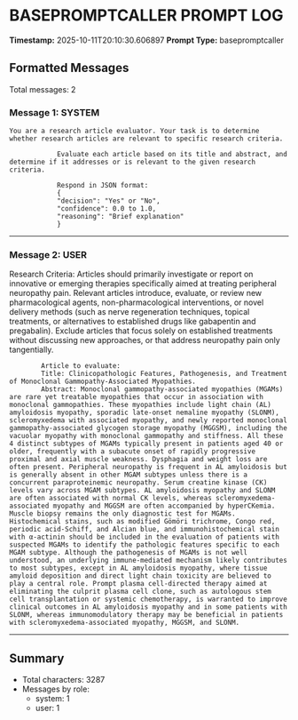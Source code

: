# BASEPROMPTCALLER PROMPT LOG
**Timestamp:** 2025-10-11T20:10:30.606897
**Prompt Type:** basepromptcaller

## Formatted Messages
Total messages: 2

### Message 1: SYSTEM

```
You are a research article evaluator. Your task is to determine whether research articles are relevant to specific research criteria.

            Evaluate each article based on its title and abstract, and determine if it addresses or is relevant to the given research criteria.

            Respond in JSON format:
            {
            "decision": "Yes" or "No",
            "confidence": 0.0 to 1.0,
            "reasoning": "Brief explanation"
            }
```

---

### Message 2: USER

Research Criteria: Articles should primarily investigate or report on innovative or emerging therapies specifically aimed at treating peripheral neuropathy pain. Relevant articles introduce, evaluate, or review new pharmacological agents, non-pharmacological interventions, or novel delivery methods (such as nerve regeneration techniques, topical treatments, or alternatives to established drugs like gabapentin and pregabalin). Exclude articles that focus solely on established treatments without discussing new approaches, or that address neuropathy pain only tangentially.

            Article to evaluate:
            Title: Clinicopathologic Features, Pathogenesis, and Treatment of Monoclonal Gammopathy-Associated Myopathies.
            Abstract: Monoclonal gammopathy-associated myopathies (MGAMs) are rare yet treatable myopathies that occur in association with monoclonal gammopathies. These myopathies include light chain (AL) amyloidosis myopathy, sporadic late-onset nemaline myopathy (SLONM), scleromyxedema with associated myopathy, and newly reported monoclonal gammopathy-associated glycogen storage myopathy (MGGSM), including the vacuolar myopathy with monoclonal gammopathy and stiffness. All these 4 distinct subtypes of MGAMs typically present in patients aged 40 or older, frequently with a subacute onset of rapidly progressive proximal and axial muscle weakness. Dysphagia and weight loss are often present. Peripheral neuropathy is frequent in AL amyloidosis but is generally absent in other MGAM subtypes unless there is a concurrent paraproteinemic neuropathy. Serum creatine kinase (CK) levels vary across MGAM subtypes. AL amyloidosis myopathy and SLONM are often associated with normal CK levels, whereas scleromyxedema-associated myopathy and MGGSM are often accompanied by hyperCKemia. Muscle biopsy remains the only diagnostic test for MGAMs. Histochemical stains, such as modified Gömöri trichrome, Congo red, periodic acid-Schiff, and Alcian blue, and immunohistochemical stain with α-actinin should be included in the evaluation of patients with suspected MGAMs to identify the pathologic features specific to each MGAM subtype. Although the pathogenesis of MGAMs is not well understood, an underlying immune-mediated mechanism likely contributes to most subtypes, except in AL amyloidosis myopathy, where tissue amyloid deposition and direct light chain toxicity are believed to play a central role. Prompt plasma cell-directed therapy aimed at eliminating the culprit plasma cell clone, such as autologous stem cell transplantation or systemic chemotherapy, is warranted to improve clinical outcomes in AL amyloidosis myopathy and in some patients with SLONM, whereas immunomodulatory therapy may be beneficial in patients with scleromyxedema-associated myopathy, MGGSM, and SLONM.

---

## Summary
- Total characters: 3287
- Messages by role:
  - system: 1
  - user: 1